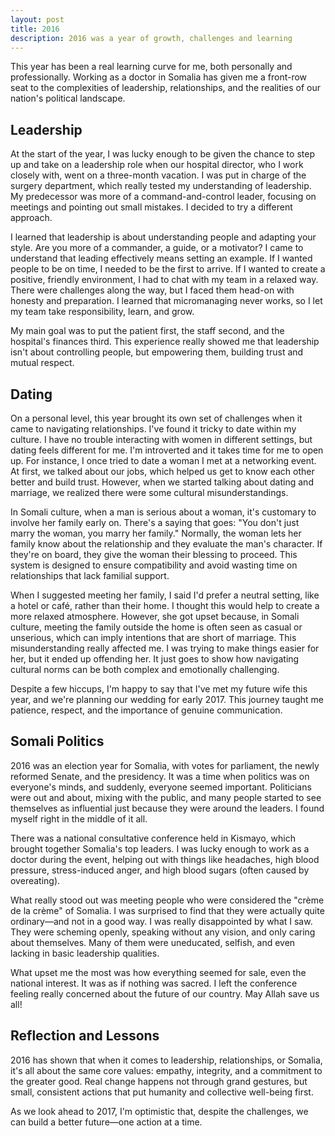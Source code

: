 ```yaml
---
layout: post
title: 2016
description: 2016 was a year of growth, challenges and learning
---
```


This year has been a real learning curve for me, both personally and professionally. Working as a doctor in Somalia has given me a front-row seat to the complexities of leadership, relationships, and the realities of our nation's political landscape.

## Leadership

At the start of the year, I was lucky enough to be given the chance to step up and take on a leadership role when our hospital director, who I work closely with, went on a three-month vacation. I was put in charge of the surgery department, which really tested my understanding of leadership. My predecessor was more of a command-and-control leader, focusing on meetings and pointing out small mistakes. I decided to try a different approach.

I learned that leadership is about understanding people and adapting your style. Are you more of a commander, a guide, or a motivator? I came to understand that leading effectively means setting an example. If I wanted people to be on time, I needed to be the first to arrive. If I wanted to create a positive, friendly environment, I had to chat with my team in a relaxed way. There were challenges along the way, but I faced them head-on with honesty and preparation. I learned that micromanaging never works, so I let my team take responsibility, learn, and grow.

My main goal was to put the patient first, the staff second, and the hospital's finances third. This experience really showed me that leadership isn't about controlling people, but empowering them, building trust and mutual respect.

## Dating
On a personal level, this year brought its own set of challenges when it came to navigating relationships. I've found it tricky to date within my culture. I have no trouble interacting with women in different settings, but dating feels different for me. I'm introverted and it takes time for me to open up. For instance, I once tried to date a woman I met at a networking event. At first, we talked about our jobs, which helped us get to know each other better and build trust. However, when we started talking about dating and marriage, we realized there were some cultural misunderstandings.

In Somali culture, when a man is serious about a woman, it's customary to involve her family early on. There's a saying that goes: "You don't just marry the woman, you marry her family." Normally, the woman lets her family know about the relationship and they evaluate the man's character. If they're on board, they give the woman their blessing to proceed. This system is designed to ensure compatibility and avoid wasting time on relationships that lack familial support.

When I suggested meeting her family, I said I'd prefer a neutral setting, like a hotel or café, rather than their home. I thought this would help to create a more relaxed atmosphere. However, she got upset because, in Somali culture, meeting the family outside the home is often seen as casual or unserious, which can imply intentions that are short of marriage. This misunderstanding really affected me. I was trying to make things easier for her, but it ended up offending her. It just goes to show how navigating cultural norms can be both complex and emotionally challenging.

Despite a few hiccups, I'm happy to say that I've met my future wife this year, and we're planning our wedding for early 2017. This journey taught me patience, respect, and the importance of genuine communication.

## Somali Politics

2016 was an election year for Somalia, with votes for parliament, the newly reformed Senate, and the presidency. It was a time when politics was on everyone's minds, and suddenly, everyone seemed important. Politicians were out and about, mixing with the public, and many people started to see themselves as influential just because they were around the leaders. I found myself right in the middle of it all.

There was a national consultative conference held in Kismayo, which brought together Somalia's top leaders. I was lucky enough to work as a doctor during the event, helping out with things like headaches, high blood pressure, stress-induced anger, and high blood sugars (often caused by overeating).

What really stood out was meeting people who were considered the "crème de la crème" of Somalia. I was surprised to find that they were actually quite ordinary—and not in a good way. I was really disappointed by what I saw. They were scheming openly, speaking without any vision, and only caring about themselves. Many of them were uneducated, selfish, and even lacking in basic leadership qualities.

What upset me the most was how everything seemed for sale, even the national interest. It was as if nothing was sacred. I left the conference feeling really concerned about the future of our country. May Allah save us all!

## Reflection and Lessons

2016 has shown that when it comes to leadership, relationships, or Somalia, it's all about the same core values: empathy, integrity, and a commitment to the greater good. Real change happens not through grand gestures, but small, consistent actions that put humanity and collective well-being first.

As we look ahead to 2017, I'm optimistic that, despite the challenges, we can build a better future—one action at a time.
